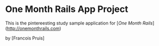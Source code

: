 # One Month Rails App Project

This is the pintereesting study sample application for
[*One Month Rails*] (http://onemonthrails.com)

by [Francois Pruis]